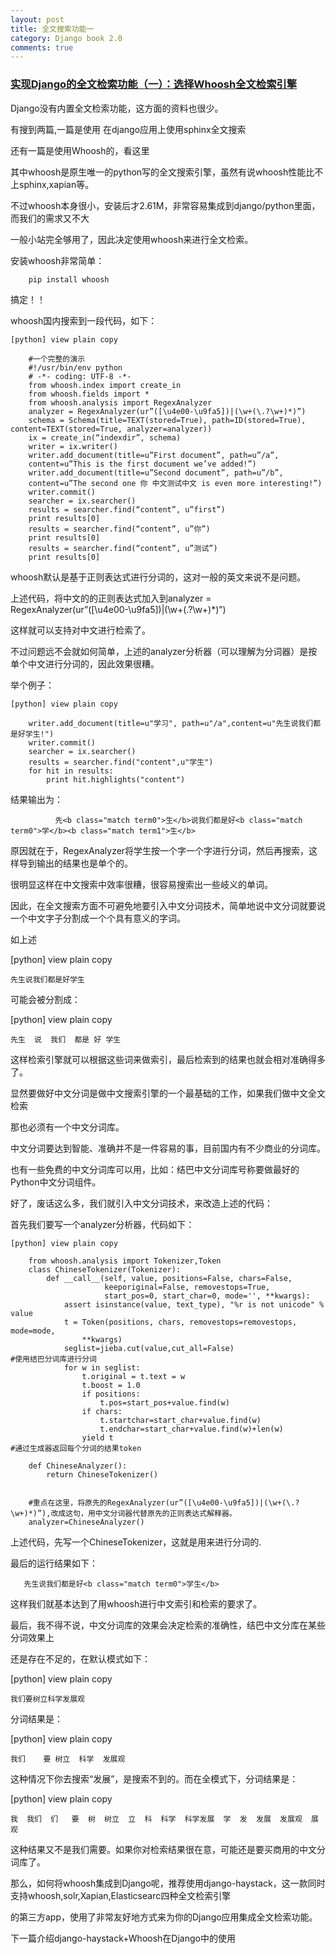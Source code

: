 ```yaml
---
layout: post
title: 全文搜索功能一 
category: Django book 2.0
comments: true
---
```


### [实现Django的全文检索功能（一）：选择Whoosh全文检索引擎](http://blog.csdn.net/wenxuansoft/article/details/8169842) 

Django没有内置全文检索功能，这方面的资料也很少。

有搜到两篇,一篇是使用
在django应用上使用sphinx全文搜索

还有一篇是使用Whoosh的，看这里


其中whoosh是原生唯一的python写的全文搜索引擎，虽然有说whoosh性能比不上sphinx,xapian等。

不过whoosh本身很小，安装后才2.61M，非常容易集成到django/python里面，而我们的需求又不大

一般小站完全够用了，因此决定使用whoosh来进行全文检索。


安装whoosh非常简单：

        pip install whoosh 

搞定！！


whoosh国内搜索到一段代码，如下：

```
[python] view plain copy

    #一个完整的演示  
    #!/usr/bin/env python  
    # -*- coding: UTF-8 -*-  
    from whoosh.index import create_in  
    from whoosh.fields import *  
    from whoosh.analysis import RegexAnalyzer  
    analyzer = RegexAnalyzer(ur”([\u4e00-\u9fa5])|(\w+(\.?\w+)*)”)  
    schema = Schema(title=TEXT(stored=True), path=ID(stored=True), content=TEXT(stored=True, analyzer=analyzer))  
    ix = create_in(“indexdir”, schema)  
    writer = ix.writer()  
    writer.add_document(title=u”First document”, path=u”/a”,  
    content=u”This is the first document we’ve added!”)  
    writer.add_document(title=u”Second document”, path=u”/b”,  
    content=u”The second one 你 中文测试中文 is even more interesting!”)  
    writer.commit()  
    searcher = ix.searcher()  
    results = searcher.find(“content”, u”first”)  
    print results[0]  
    results = searcher.find(“content”, u”你”)  
    print results[0]  
    results = searcher.find(“content”, u”测试”)  
    print results[0]  

```

whoosh默认是基于正则表达式进行分词的，这对一般的英文来说不是问题。

上述代码，将中文的的正则表达式加入到analyzer = RegexAnalyzer(ur”([\u4e00-\u9fa5])|(\w+(\.?\w+)*)”)

这样就可以支持对中文进行检索了。

不过问题远不会就如何简单，上述的analyzer分析器（可以理解为分词器）是按单个中文进行分词的，因此效果很糟。

举个例子：

```
[python] view plain copy

    writer.add_document(title=u"学习", path=u"/a",content=u"先生说我们都是好学生!")  
    writer.commit()  
    searcher = ix.searcher()  
    results = searcher.find("content",u"学生")  
    for hit in results:  
        print hit.highlights("content")  
```

 结果输出为：

```
          先<b class="match term0">生</b>说我们都是好<b class="match term0">学</b><b class="match term1">生</b>
```

原因就在于，RegexAnalyzer将学生按一个字一个字进行分词，然后再搜索，这样导到输出的结果也是单个的。

很明显这样在中文搜索中效率很糟，很容易搜索出一些岐义的单词。


因此，在全文搜索方面不可避免地要引入中文分词技术，简单地说中文分词就要说一个中文字子分割成一个个具有意义的字词。

如上述

[python] view plain copy

    先生说我们都是好学生  

可能会被分割成：

[python] view plain copy

    先生  说  我们  都是 好 学生  


这样检索引擎就可以根据这些词来做索引，最后检索到的结果也就会相对准确得多了。

显然要做好中文分词是做中文搜索引擎的一个最基础的工作，如果我们做中文全文检索

那也必须有一个中文分词库。

中文分词要达到智能、准确并不是一件容易的事，目前国内有不少商业的分词库。

也有一些免费的中文分词库可以用，比如：结巴中文分词库号称要做最好的Python中文分词组件。


好了，废话这么多，我们就引入中文分词技术，来改造上述的代码：


首先我们要写一个analyzer分析器，代码如下：

```
[python] view plain copy

    from whoosh.analysis import Tokenizer,Token  
    class ChineseTokenizer(Tokenizer):  
        def __call__(self, value, positions=False, chars=False,  
                     keeporiginal=False, removestops=True,  
                     start_pos=0, start_char=0, mode='', **kwargs):  
            assert isinstance(value, text_type), "%r is not unicode" % value  
            t = Token(positions, chars, removestops=removestops, mode=mode,  
                **kwargs)  
            seglist=jieba.cut(value,cut_all=False)                       #使用结巴分词库进行分词  
            for w in seglist:  
                t.original = t.text = w  
                t.boost = 1.0  
                if positions:  
                    t.pos=start_pos+value.find(w)  
                if chars:  
                    t.startchar=start_char+value.find(w)  
                    t.endchar=start_char+value.find(w)+len(w)  
                yield t                                               #通过生成器返回每个分词的结果token  
      
    def ChineseAnalyzer():  
        return ChineseTokenizer()  
      
      
    #重点在这里，将原先的RegexAnalyzer(ur”([\u4e00-\u9fa5])|(\w+(\.?\w+)*)”),改成这句，用中文分词器代替原先的正则表达式解释器。  
    analyzer=ChineseAnalyzer()  
```

上述代码，先写一个ChineseTokenizer，这就是用来进行分词的.

最后的运行结果如下：

       先生说我们都是好<b class="match term0">学生</b>


这样我们就基本达到了用whoosh进行中文索引和检索的要求了。


最后，我不得不说，中文分词库的效果会决定检索的准确性，结巴中文分库在某些分词效果上

还是存在不足的，在默认模式如下：

[python] view plain copy

    我们要树立科学发展观  


分词结果是：

[python] view plain copy

    我们    要 树立  科学  发展观  


这种情况下你去搜索“发展”，是搜索不到的。而在全模式下，分词结果是：

[python] view plain copy

    我  我们  们   要  树  树立  立  科  科学  科学发展  学  发  发展  发展观  展  观  


这种结果又不是我们需要。如果你对检索结果很在意，可能还是要买商用的中文分词库了。


那么，如何将whoosh集成到Django呢，推荐使用django-haystack，这一款同时支持whoosh,solr,Xapian,Elasticsearc四种全文检索引擎

的第三方app，使用了非常友好地方式来为你的Django应用集成全文检索功能。


下一篇介绍django-haystack+Whoosh在Django中的使用
